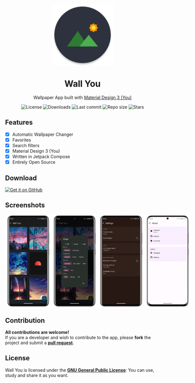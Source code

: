 <!-- ---------- Header ---------- -->
<div align="center">
  <img width="200" height="200"src="app/src/main/res/mipmap-xxxhdpi/ic_launcher_round.png">
  <h1>Wall You</h1>
<p>Wallpaper App built with <a href="https://m3.material.io/">Material Design 3 (You)</a></p>

<!-- ---------- Badges ---------- -->
  <div align="center">
    <img alt="License" src="https://img.shields.io/github/license/Bnyro/WallYou?color=c3e7ff&style=flat-square">
    <img alt="Downloads" src="https://img.shields.io/github/downloads/Bnyro/WallYou/total.svg?color=c3e7ff&style=flat-square">
    <img alt="Last commit" src="https://img.shields.io/github/last-commit/Bnyro/WallYou?color=c3e7ff&style=flat-square">
    <img alt="Repo size" src="https://img.shields.io/github/repo-size/Bnyro/WallYou?color=c3e7ff&style=flat-square">
    <img alt="Stars" src="https://img.shields.io/github/stars/Bnyro/WallYou?color=c3e7ff&style=flat-square">
    <br>
</div>
</div>

<!-- ---------- Description ---------- -->
## Features

- [x] Automatic Wallpaper Changer
- [x] Favorites
- [x] Search filters
- [x] Material Design 3 (You)
- [x] Written in Jetpack Compose
- [x] Entirely Open Source

<!-- ---------- Download ---------- -->
## Download

[<img src="ghbadge.png" alt="Get it on GitHub" height="80">](https://github.com/bnyro/WallYou/releases)

<!-- ---------- Screenshots ---------- -->
## Screenshots

<div style="display: flex;">
  <img src="fastlane/metadata/android/en-US/images/phoneScreenshots/1-home.png" width=30%>
  <img src="fastlane/metadata/android/en-US/images/phoneScreenshots/2-filter.png" width=30%>
  <img src="fastlane/metadata/android/en-US/images/phoneScreenshots/3-option.png" width=30%>
  <img src="fastlane/metadata/android/en-US/images/phoneScreenshots/4-about.png" width=30%>

</div>

<!-- ---------- Contribution ---------- -->
## Contribution

**All contributions are welcome!** \
If you are a developer and wish to contribute to the app, please **fork** the project and submit a [**pull request**](https://help.github.com/articles/about-pull-requests/).

## License

Wall You is licensed under the [**GNU General Public License**](https://www.gnu.org/licenses/gpl.html): You can use, study and share it as you want.

